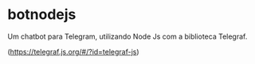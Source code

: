 # botnodejs
Um chatbot para Telegram, utilizando Node Js com a biblioteca Telegraf.

(https://telegraf.js.org/#/?id=telegraf-js)
